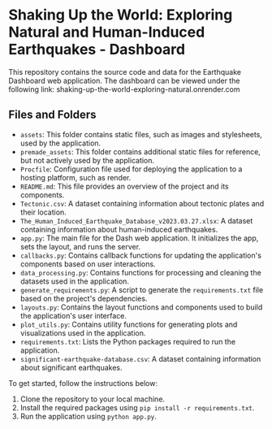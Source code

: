 # Shaking Up the World: Exploring Natural and Human-Induced Earthquakes - Dashboard

This repository contains the source code and data for the Earthquake Dashboard web application.
The dashboard can be viewed under the following link: 
shaking-up-the-world-exploring-natural.onrender.com

## Files and Folders

- `assets`: This folder contains static files, such as images and stylesheets, used by the application.
- `premade_assets`: This folder contains additional static files for reference, but not actively used by the application.
- `Procfile`: Configuration file used for deploying the application to a hosting platform, such as render.
- `README.md`: This file provides an overview of the project and its components.
- `Tectonic.csv`: A dataset containing information about tectonic plates and their location.
- `The_Human_Induced_Earthquake_Database_v2023.03.27.xlsx`: A dataset containing information about human-induced earthquakes.
- `app.py`: The main file for the Dash web application. It initializes the app, sets the layout, and runs the server.
- `callbacks.py`: Contains callback functions for updating the application's components based on user interactions.
- `data_processing.py`: Contains functions for processing and cleaning the datasets used in the application.
- `generate_requirements.py`: A script to generate the `requirements.txt` file based on the project's dependencies.
- `layouts.py`: Contains the layout functions and components used to build the application's user interface.
- `plot_utils.py`: Contains utility functions for generating plots and visualizations used in the application.
- `requirements.txt`: Lists the Python packages required to run the application.
- `significant-earthquake-database.csv`: A dataset containing information about significant earthquakes.

To get started, follow the instructions below:

1. Clone the repository to your local machine.
2. Install the required packages using `pip install -r requirements.txt`.
3. Run the application using `python app.py`.
